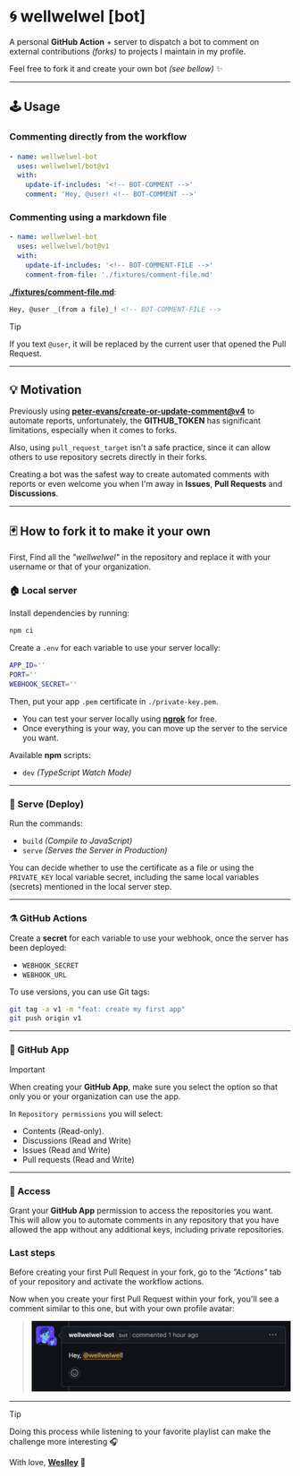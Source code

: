 # 🌀 wellwelwel [bot]

A personal **GitHub Action** + server to dispatch a bot to comment on external contributions _(forks)_ to projects I maintain in my profile.

Feel free to fork it and create your own bot _(see bellow)_ ✨

---

## 🕹️ Usage

### Commenting directly from the workflow

```yml
- name: wellwelwel-bot
  uses: wellwelwel/bot@v1
  with:
    update-if-includes: '<!-- BOT-COMMENT -->'
    comment: 'Hey, @user! <!-- BOT-COMMENT -->'
```

### Commenting using a markdown file

```yml
- name: wellwelwel-bot
  uses: wellwelwel/bot@v1
  with:
    update-if-includes: '<!-- BOT-COMMENT-FILE -->'
    comment-from-file: './fixtures/comment-file.md'
```

[**./fixtures/comment-file.md**](./fixtures/comment-file.md):

```md
Hey, @user _(from a file)_! <!-- BOT-COMMENT-FILE -->
```

> [!TIP]
> If you text `@user`, it will be replaced by the current user that opened the Pull Request.

---

## 💡 Motivation

Previously using [**peter-evans/create-or-update-comment@v4**](https://github.com/peter-evans/create-or-update-comment) to automate reports, unfortunately, the **GITHUB_TOKEN** has significant limitations, especially when it comes to forks.

Also, using `pull_request_target` isn't a safe practice, since it can allow others to use repository secrets directly in their forks.

Creating a bot was the safest way to create automated comments with reports or even welcome you when I'm away in **Issues**, **Pull Requests** and **Discussions**.

---

## 🃏 How to fork it to make it your own

First, Find all the _"wellwelwel"_ in the repository and replace it with your username or that of your organization.

### 🏠 Local server

Install dependencies by running:

```sh
npm ci
```

Create a `.env` for each variable to use your server locally:

```sh
APP_ID=''
PORT=''
WEBHOOK_SECRET=''
```

Then, put your app `.pem` certificate in `./private-key.pem`.

- You can test your server locally using [**ngrok**](https://ngrok.com/) for free.
- Once everything is your way, you can move up the server to the service you want.

Available **npm** scripts:

- `dev` _(TypeScript Watch Mode)_

---

### 🛜 Serve (Deploy)

Run the commands:

- `build` _(Compile to JavaScript)_
- `serve` _(Serves the Server in Production)_

You can decide whether to use the certificate as a file or using the `PRIVATE_KEY` local variable secret, including the same local variables (secrets) mentioned in the local server step.

---

### ⚗️ GitHub Actions

Create a **secret** for each variable to use your webhook, once the server has been deployed:

- `WEBHOOK_SECRET`
- `WEBHOOK_URL`

To use versions, you can use Git tags:

```sh
git tag -a v1 -m "feat: create my first app"
git push origin v1
```

---

### 🤖 GitHub App

> [!IMPORTANT]
> When creating your **GitHub App**, make sure you select the option so that only you or your organization can use the app.

In `Repository permissions` you will select:

- Contents (Read-only).
- Discussions (Read and Write)
- Issues (Read and Write)
- Pull requests (Read and Write)

---

### 🔑 Access

Grant your **GitHub App** permission to access the repositories you want. This will allow you to automate comments in any repository that you have allowed the app without any additional keys, including private repositories.

### Last steps

Before creating your first Pull Request in your fork, go to the _"Actions"_ tab of your repository and activate the workflow actions.

Now when you create your first Pull Request within your fork, you'll see a comment similar to this one, but with your own profile avatar:

> <img src="./fixtures/sample.png" width="560" />

---

> [!TIP]
> Doing this process while listening to your favorite playlist can make the challenge more interesting 🎧

With love, [**Weslley**](https://github.com/wellwelwel) 💙
